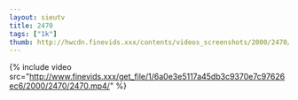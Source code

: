 ```yaml
--- 
layout: sieutv
title: 2470
tags: ["1k"]
thumb: http://hwcdn.finevids.xxx/contents/videos_screenshots/2000/2470/preview.mp4.jpg
---
```

{% include video src="http://www.finevids.xxx/get_file/1/6a0e3e5117a45db3c9370e7c97626ec6/2000/2470/2470.mp4/" %} 
